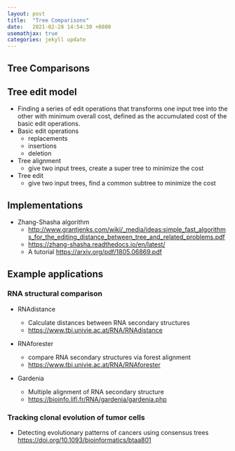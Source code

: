 ```yaml
---
layout: post
title:  "Tree Comparisons"
date:   2021-02-28 14:54:30 +0800
usemathjax: true
categories: jekyll update
---
```


## Tree Comparisons


## Tree edit model
- Finding a series of edit operations that
transforms one input tree into the other with minimum overall
cost, defined as the accumulated cost of the basic edit operations.
- Basic edit operations
  - replacements
  - insertions
  - deletion
- Tree alignment
  - give two input trees, create a super tree to minimize the cost
- Tree edit
  - give two input trees, find a common subtree to minimize the cost

## Implementations
- Zhang-Shasha algorithm 
  -  <http://www.grantjenks.com/wiki/_media/ideas:simple_fast_algorithms_for_the_editing_distance_between_tree_and_related_problems.pdf>
  - <https://zhang-shasha.readthedocs.io/en/latest/>
  - A tutorial <https://arxiv.org/pdf/1805.06869.pdf>

## Example applications 

### RNA structural comparison
- RNAdistance

  - Calculate distances between RNA secondary structures
  -  <https://www.tbi.univie.ac.at/RNA/RNAdistance>

- RNAforester

  -  compare RNA secondary structures via forest alignment
  - <https://www.tbi.univie.ac.at/RNA/RNAforester>
- Gardenia
  - Multiple alignment of RNA secondary structure
  - <https://bioinfo.lifl.fr/RNA/gardenia/gardenia.php>


### Tracking clonal evolution of tumor cells
- Detecting evolutionary patterns of cancers using consensus trees <https://doi.org/10.1093/bioinformatics/btaa801>






